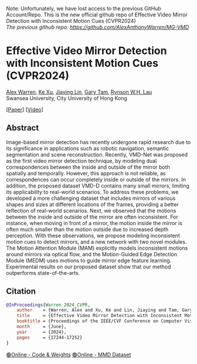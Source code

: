 
Note: Unfortunately, we have lost access to the previous GitHub Account/Repo. This is the new official github repo of Effective Video Mirror Detection with Inconsistent Motion Cues (CVPR2024) <br>
<i>The previous github repo: https://github.com/AlexAnthonyWarren/MG-VMD</i> <br> 

# Effective Video Mirror Detection with Inconsistent Motion Cues (CVPR2024)

[Alex Warren](https://alex-warren.co.uk), [Ke Xu](https://kkbless.github.io), [Jiaying Lin](https://jiaying.link), [Gary Tam](https://sites.google.com/site/csgarykl/home?authuser=0), [Rynson W.H. Lau](https://www.cs.cityu.edu.hk/~rynson/)
<br> Swansea University, City University of Hong Kong

[[Paper](https://openaccess.thecvf.com/content/CVPR2024/papers/Warren_Effective_Video_Mirror_Detection_with_Inconsistent_Motion_Cues_CVPR_2024_paper.pdf)] [[Video](https://www.youtube.com/watch?v=q18VcqZz5y4)]

## Abstract 
Image-based mirror detection has recently undergone rapid research due to its significance in applications such as robotic navigation, semantic segmentation and scene reconstruction. Recently, VMD-Net was proposed as the first video mirror detection technique, by modeling dual correspondences between the inside and outside of the mirror both spatially and temporally. However, this approach is not reliable, as correspondences can occur completely inside or outside of the mirrors. In addition, the proposed dataset VMD-D contains many small mirrors, limiting its applicability to real-world scenarios. To address these problems, we developed a more challenging dataset that includes mirrors of various shapes and sizes at different locations of the frames, providing a better reflection of real-world scenarios. Next, we observed that the motions between the inside and outside of the mirror are often inconsistent. For instance, when moving in front of a mirror, the motion inside the mirror is often much smaller than the motion outside due to increased depth perception. With these observations, we propose modeling inconsistent motion cues to detect mirrors, and a new network with two novel modules. The Motion Attention Module (MAM) explicitly models inconsistent motions around mirrors via optical flow, and the Motion-Guided Edge Detection Module (MEDM) uses motions to guide mirror edge feature learning. Experimental results on our proposed dataset show that our method outperforms state-of-the-arts.

## Citation
```bibtex
@InProceedings{Warren_2024_CVPR,
    author    = {Warren, Alex and Xu, Ke and Lin, Jiaying and Tam, Gary K.L. and Lau, Rynson W.H.},
    title     = {Effective Video Mirror Detection with Inconsistent Motion Cues},
    booktitle = {Proceedings of the IEEE/CVF Conference on Computer Vision and Pattern Recognition (CVPR)},
    month     = {June},
    year      = {2024},
    pages     = {17244-17252}
}
```
[🟢Online - Code & Weights](https://swanseauniversity-my.sharepoint.com/:u:/g/personal/851864_swansea_ac_uk/EZvJts8g1PtPmeKoBk_TyLEBYvm57sX8gKHYR_wfddGV5g?e=VTlEIu)
[🟢Online - MMD Dataset](https://swanseauniversity-my.sharepoint.com/:u:/g/personal/851864_swansea_ac_uk/EbXj5gD0HLRLq9VKt_2YvikBMoiz4W6v5FtslHP1PhvHsg?e=VCcIJ6)
